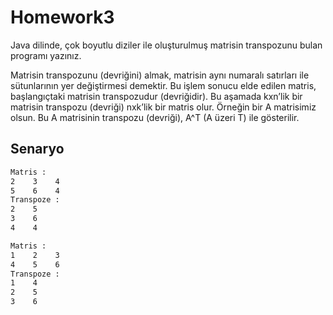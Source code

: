 # Homework3

Java dilinde, çok boyutlu diziler ile oluşturulmuş matrisin transpozunu bulan programı yazınız.

Matrisin transpozunu (devriğini) almak, matrisin aynı numaralı satırları ile sütunlarının yer değiştirmesi demektir. Bu işlem sonucu elde edilen matris, başlangıçtaki matrisin transpozudur (devriğidir).
Bu aşamada kxn’lik bir matrisin transpozu (devriği) nxk’lik bir matris olur. Örneğin bir A matrisimiz olsun. Bu A matrisinin transpozu (devriği), A^T (A üzeri T) ile gösterilir.

## Senaryo

```bash
Matris : 
2    3    4    
5    6    4    
Transpoze : 
2    5    
3    6    
4    4    
```

```bash
Matris : 
1    2    3    
4    5    6    
Transpoze : 
1    4    
2    5    
3    6    
```
